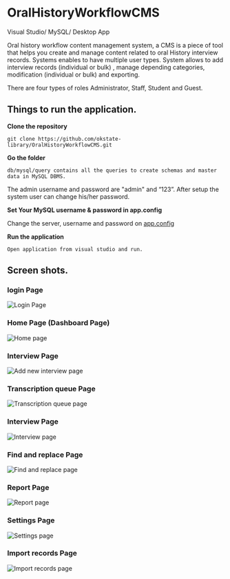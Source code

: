 # OralHistoryWorkflowCMS

Visual Studio/ MySQL/ Desktop App

Oral history workflow content management system, a CMS is a piece of tool that helps you create and manage content related to oral History interview records. Systems enables to have multiple user types. System allows to add interview records (individual or bulk) , manage depending categories, modification (individual or bulk) and exporting. 

There are four types of roles Administrator, Staff, Student and Guest. 

## Things to run the application.

__Clone the repository__

```
git clone https://github.com/okstate-library/OralHistoryWorkflowCMS.git
```

__Go the folder__

```
db/mysql/query contains all the queries to create schemas and master data in MySQL DBMS.
```

The admin username and password are "admin" and “123”. After setup the system user can change his/her password.

__Set Your MySQL username & password in app.config__

Change the server, username and password on 
[app.config](../../blob/master/src/WpfApp/App.config)

__Run the application__

```
Open application from visual studio and run.
```

## Screen shots.

### login Page

![Login Page]( screens/1_login_page.png "Login Page")

### Home Page (Dashboard Page)

![Home page](screens/2_home_page.png "Home page")

### Interview  Page

![Add new interview page](screens/3_add_interview_page.png "Add new interview Page")

### Transcription queue Page   

![ Transcription queue page](screens/4_transcription_queue_page.png "Transcription queue Page")

### Interview Page   

![ Interview page](screens/5_interview_records_page.png "Interview Page")

### Find and replace Page   

![ Find and replace page](screens/6_find_replace_page.png "Find and replace Page")

### Report Page   

![ Report page](screens/7_report_page.png  "Report  Page")

### Settings Page   

![ Settings page](screens/8_settings_page.png "Settings  Page")

### Import records Page   

![ Import records page](screens/9_import_records_page.png "Import records Page")



